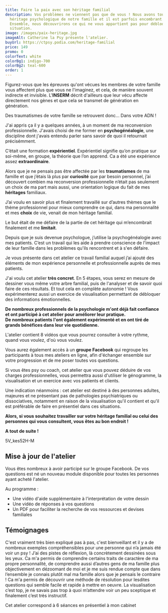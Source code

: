 ```yaml
---
title: Faire la paix avec son héritage familial
description: Vos problèmes ne viennent pas que de vous ! Nous avons tous un
  héritage psychologique de notre famille et il est parfois encombrant.
  Ensemble, nous découvrirons ce qui ne vous appartient pas pour débloquer votre
  situation.
image: /images/paix-heritage.jpg
imageAlt: Catherine la Psy présente l'atelier.
buyUrl: https://ctpsy.podia.com/heritage-familial
price: 149
promo: 0
colorText: white
colorBg1: indigo-700
colorBg2: teal-600
order: 1
---
```




Figurez-vous que les épreuves qu'ont vécues les membres de votre famille vous affectent plus que vous ne l'imaginez, et cela, de manière souvent indirecte et invisible. L'**INSERM** décrit d'ailleurs que leur vécu affecte directement nos gènes et que cela se transmet de génération en génération. 

<display-text>
Des traumatismes de votre famille se retrouvent donc... Dans votre ADN !
</display-text>

J'ai appris ça il y a quelques années, à un moment de ma reconversion professionnelle. J'avais choisi de me former en **psychogénéalogie**, une discipline dont j'avais entendu parler sans savoir de quoi il retournait précisémment.

C’était une formation **expérientiel**. Expérientiel signifie qu’on pratique sur soi-même, en groupe, la théorie que l’on apprend. Ca a été une expérience assez **extraordinaire**.

Alors que je ne pensais pas être affectée par les **traumatismes** de ma famille et que j’étais là plus par **curiosité** que par besoin personnel, j’ai découvert combien ma reconversion professionnelle n’était pas seulement un choix de ma part mais aussi, une orientation logique du fait de mes **héritages** familiaux.

J’ai voulu en savoir plus et finalement travaillé sur d’autres thèmes que le thème professionnel pour mieux comprendre ce qui, dans ma personnalité et mes **choix** de vie, venait de mon héritage familial.

Le but était de me défaire de la partie de cet héritage qui m’encombrait finalement et me **limitait**.

Depuis que je suis devenue psychologue, j’utilise la psychogénéalogie avec mes patients. C’est un travail qui les aide à prendre conscience de l'impact de leur famille dans les problèmes qu'ils rencontrent et à s'en défaire.

<display-text>Je vous présente dans cet atelier ce travail familial auquel j’ai ajouté des éléments de mon expérience personnelle et professionnelle auprès de mes patients.</display-text>

J'ai voulu cet atelier **très concret**.  En 5 étapes, vous serez en mesure de dessiner vous même votre arbre familial, puis de l'analyser et de savoir quoi faire de ces résultats. Et tout cela en complète autonomie !
Vous expérimenterez aussi un exercice de visualisation permettant de débloquer des informations émotionnelles.

**De nombreux professionnels de la psychologie m'ont déjà fait confiance et ont participé à cet atelier pour améliorer leur pratique.**\
**De nombreux patients l'ont également expérimenté et en ont tiré de grands bénéfices dans leur vie quotidienne.**

<display-text>L'atelier contient 8 vidéos que vous pourrez consulter à votre rythme, quand vous voulez, d'où vous voulez.</display-text>

Vous aurez également accès à un **groupe Facebook** qui regroupe les participants à tous mes ateliers en ligne, afin d'échanger ensemble sur votre progression et de me poser toutes vos questions.

Si vous êtes psy ou coach, cet atelier que vous pouvez déduire de vos charges professionnelles, vous permettra aussi d'utiliser le génogramme, la visualisation et un exercice avec vos patients et clients.

Une indication néanmoins : cet atelier est destiné à des personnes adultes, majeures et ne présentant pas de pathologies psychiatriques ou dissociatives, notamment en raison de la visualisation qu'il contient et qu'il est préférable de faire en présentiel dans ces situations.

**Alors, si vous souhaitez travailler sur votre héritage familial ou celui des personnes qui vous consultent, vous êtes au bon endroit !**

**A tout de suite !**

<embed-youtube>5V_kes52H-M</embed-youtube>

## Mise à jour de l'atelier

Vous êtes nombreux à avoir participé sur le groupe Facebook. De vos questions est né un nouveau module disponible pour toutes les personnes ayant acheté l'atelier.

Au programme : 

* Une vidéo d'aide supplémentaire à l'interprétation de votre dessin
* Une vidéo de réponses à vos questions
* Un PDF pour faciliter la recherche de vos ressources et devises familiales

<speaker></speaker>

## Témoignages

<testimonials>
<testimonial author="Sonia" image="woman1">
  C'est vraiment très bien expliqué pas à pas, c'est bienveillant et il y a de nombreux exemples compréhensibles pour une personne qui n’a jamais été voir un psy ! J’ai des pistes de réflexion, là concrètement dessinées sous les yeux.
</testimonial>

<testimonial author="Anne-Lise" image="woman2">
Ca m'a permis de comprendre certains traits de caractère de ma propre personnalité, de comprendre aussi d’autres gens de ma famille plus objectivement en dézoomant de moi et je me suis rendue compte que dans l’ensemble je connais plutôt mal ma famille alors que je pensais le contraire !
</testimonial>

<testimonial author="Cédric" image="man1">
Ca m'a permis de découvrir une méthode de résolution pour lesdites questions qui semble facile et rapide à mettre en oeuvre.
</testimonial>

<testimonial author="Clément" image="man2">
La visualisation c’est top, je ne savais pas trop à quoi m’attendre voir un peu sceptique et finalement c’est très instructif.
</testimonial>
</testimonials>

<display-text>Cet atelier correspond à 6 séances en présentiel à mon cabinet</display-text>
